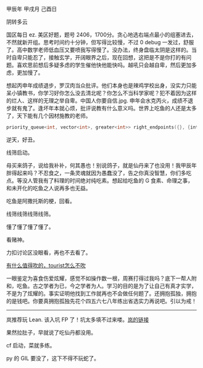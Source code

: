 甲辰年 甲戌月 己酉日

阴转多云

国区每日 ez. 美区好题，题号 2406，1700分。贪心地选右端点最小的组塞进去，不然就新开组。思考时间约十分钟，但写得比较慢，不过 0 debug 一发过，舒服了。高中数学老师低血压又要喷我写得慢了。没办法，终身盘临太阴是这样的。当时自卑只能忍了，接触玄学，开阔眼界之后，现在回想，这把是不是你打的有问题。喜欢思前想后多疑多虑的学生催他快他能快吗。越吼只会越自卑，然后更加多虑，更加慢了。

想起丙申年成绩退步，罗汉肉当众批评。他们本身也是辣鸡学校出身，没实力只能呆小镇教书，你学习好你怎么没去清北呢？你怎么不当科学家呢？犯不着因为这样的烂人、这样的无理之举自卑。中国人你要自信.jpg. 申年会水克丙火，成绩不退步就有鬼了。逢坏年本就心烦，批评说教有什么意义吗。世界上吃鱼的人还是太多了，天下能有几个因材施教的老师。

```cpp
priority_queue<int, vector<int>, greater<int>> right_endpoints({}, {intervals[0][1]});
```
逆天，好丑。

线筛启动。

母买来鸽子，说给我补补，何其愚也！别说鸽子，就是仙丹来了也没用！我甲辰年胖得起来吗？不忍食之，一条灵魂就因为愚蠢没了，告之你真没智慧，你们多吃点。等没人管我有了料理的时间绝对纯吃素。想起给吃鱼的 G 食素、命理之事，和未开化的吃鱼之人说再多也无益。

吃鱼是阿撒托斯的梗，回看。

线筛线筛线筛线筛。

懂了懂了懂了懂了。

看赌神。

力扣讨论区没眼看，再也不去看了。

[有什么值得吹的，tourist怎么不吹](https://leetcode.cn/circle/discuss/jq9Zke/)

一眼鉴定为喜食伤爱炫耀，感觉不如操作数一根，周赛打得过我吗？底下一帮人附和，吃鱼。古之学者为已，今之学者为人。学习的目的是为了让自己有真才实学，不是为了炫耀的。事实证明他找到工作就再也不会做任何题了。还拥抱孤独，拥抱的是钱吧。你要真拥抱孤独先花个四五六七八年练出省选实力再说吧。引以为戒！

---

岚推荐玩 Lean. 该入坑 FP 了！坑太多填不过来喽。[岚的链接](https://adam.math.hhu.de/)

果然拉肚子，早就说了吃仙丹都没用。

cf 启动，菜就多练。

py 的 GIL 要没了，这下不得不玩蛇了。